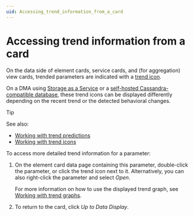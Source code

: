 ```yaml
---
uid: Accessing_trend_information_from_a_card
---
```


# Accessing trend information from a card

On the data side of element cards, service cards, and (for aggregation) view cards, trended parameters are indicated with a [trend icon](xref:Working_with_trend_icons).

On a DMA using [Storage as a Service](xref:STaaS) or a [self-hosted Cassandra-compatible database](xref:Supported_system_data_storage_architectures), these trend icons can be displayed differently depending on the recent trend or the detected behavioral changes.

> [!TIP]
> See also:
>
> - [Working with trend predictions](xref:Working_with_trend_predictions)
> - [Working with trend icons](xref:Working_with_trend_icons)

To access more detailed trend information for a parameter:

1. On the element card data page containing this parameter, double-click the parameter, or click the trend icon next to it. Alternatively, you can also right-click the parameter and select *Open*.

   For more information on how to use the displayed trend graph, see [Working with trend graphs](xref:Manipulating_trend_graphs).

1. To return to the card, click *Up to Data Display*.
